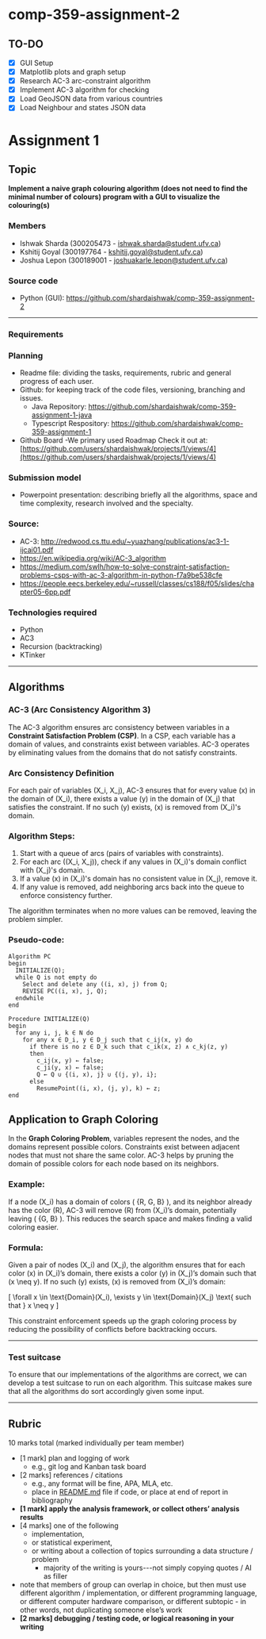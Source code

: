 # comp-359-assignment-2

## TO-DO

- [x] GUI Setup
- [x] Matplotlib plots and graph setup
- [x] Research AC-3 arc-constraint algorithm
- [x] Implement AC-3 algorithm for checking
- [x] Load GeoJSON data from various countries
- [x] Load Neighbour and states JSON data

# Assignment 1

## Topic

**Implement a naive graph colouring algorithm (does not need to find the minimal number of colours) program with a GUI to visualize the colouring(s)**

### Members

- Ishwak Sharda (300205473 - ishwak.sharda@student.ufv.ca)
- Kshitij Goyal (300197764 - kshitij.goyal@student.ufv.ca)
- Joshua Lepon (300189001 - joshuakarle.lepon@student.ufv.ca)

### Source code

- Python (GUI): https://github.com/shardaishwak/comp-359-assignment-2

---

### Requirements

### Planning

- Readme file: dividing the tasks, requirements, rubric and general progress of each user.
- Github: for keeping track of the code files, versioning, branching and issues.
  - Java Repository: https://github.com/shardaishwak/comp-359-assignment-1-java
  - Typescript Respository: https://github.com/shardaishwak/comp-359-assignment-1
- Github Board -We primary used Roadmap Check it out at: [https://github.com/users/shardaishwak/projects/1/views/4](https://github.com/users/shardaishwak/projects/1/views/4)

### Submission model

- Powerpoint presentation: describing briefly all the algorithms, space and time complexity, research involved and the specialty.

### Source:

- AC-3: http://redwood.cs.ttu.edu/~yuazhang/publications/ac3-1-ijcai01.pdf
- https://en.wikipedia.org/wiki/AC-3_algorithm
- https://medium.com/swlh/how-to-solve-constraint-satisfaction-problems-csps-with-ac-3-algorithm-in-python-f7a9be538cfe
- https://people.eecs.berkeley.edu/~russell/classes/cs188/f05/slides/chapter05-6pp.pdf

### Technologies required

- Python
- AC3
- Recursion (backtracking)
- KTinker

---

## Algorithms

### AC-3 (Arc Consistency Algorithm 3)

The AC-3 algorithm ensures arc consistency between variables in a **Constraint Satisfaction Problem (CSP)**. In a CSP, each variable has a domain of values, and constraints exist between variables. AC-3 operates by eliminating values from the domains that do not satisfy constraints.

### Arc Consistency Definition

For each pair of variables \(X_i, X_j\), AC-3 ensures that for every value \(x\) in the domain of \(X_i\), there exists a value \(y\) in the domain of \(X_j\) that satisfies the constraint. If no such \(y\) exists, \(x\) is removed from \(X_i\)'s domain.

### Algorithm Steps:

1. Start with a queue of arcs (pairs of variables with constraints).
2. For each arc \((X_i, X_j)\), check if any values in \(X_i\)'s domain conflict with \(X_j\)'s domain.
3. If a value \(x\) in \(X_i\)'s domain has no consistent value in \(X_j\), remove it.
4. If any value is removed, add neighboring arcs back into the queue to enforce consistency further.

The algorithm terminates when no more values can be removed, leaving the problem simpler.

### Pseudo-code:

```pseudocode
Algorithm PC
begin
  INITIALIZE(Q);
  while Q is not empty do
    Select and delete any ((i, x), j) from Q;
    REVISE PC((i, x), j, Q);
  endwhile
end
```

```pseudocode
Procedure INITIALIZE(Q)
begin
  for any i, j, k ∈ N do
    for any x ∈ D_i, y ∈ D_j such that c_ij(x, y) do
      if there is no z ∈ D_k such that c_ik(x, z) ∧ c_kj(z, y)
      then
        c_ij(x, y) ← false;
        c_ji(y, x) ← false;
        Q ← Q ∪ {(i, x), j} ∪ {(j, y), i};
      else
        ResumePoint((i, x), (j, y), k) ← z;
end
```

## Application to Graph Coloring

In the **Graph Coloring Problem**, variables represent the nodes, and the domains represent possible colors. Constraints exist between adjacent nodes that must not share the same color. AC-3 helps by pruning the domain of possible colors for each node based on its neighbors.

### Example:

If a node \(X_i\) has a domain of colors \( \{R, G, B\} \), and its neighbor already has the color \(R\), AC-3 will remove \(R\) from \(X_i\)’s domain, potentially leaving \( \{G, B\} \). This reduces the search space and makes finding a valid coloring easier.

### Formula:

Given a pair of nodes \(X_i\) and \(X_j\), the algorithm ensures that for each color \(x\) in \(X_i\)’s domain, there exists a color \(y\) in \(X_j\)’s domain such that \(x \neq y\). If no such \(y\) exists, \(x\) is removed from \(X_i\)’s domain:

\[
\forall x \in \text{Domain}(X_i), \exists y \in \text{Domain}(X_j) \text{ such that } x \neq y
\]

This constraint enforcement speeds up the graph coloring process by reducing the possibility of conflicts before backtracking occurs.

---

### Test suitcase

To ensure that our implementations of the algorithms are correct, we can develop a test suitcase to run on each algorithm. This suitcase makes sure that all the algorithms do sort accordingly given some input.

---

## Rubric

10 marks total (marked individually per team member)

- [1 mark] plan and logging of work
  - e.g., git log and Kanban task board
- [2 marks] references / citations
  - e.g., any format will be fine, APA, MLA, etc.
  - place in [README.md](http://readme.md/) file if code, or place at end of report in bibliography
- **[1 mark] apply the analysis framework, or collect others’ analysis results**
- [4 marks] one of the following
  - implementation,
  - or statistical experiment,
  - or writing about a collection of topics surrounding a data structure / problem
    - majority of the writing is yours---not simply copying quotes / AI as filler
- note that members of group can overlap in choice, but then must use different
  algorithm / implementation, or different programming language, or different computer
  hardware comparison, or different subtopic - in other words, not duplicating someone else’s work
- **[2 marks] debugging / testing code, or logical reasoning in your writing**
